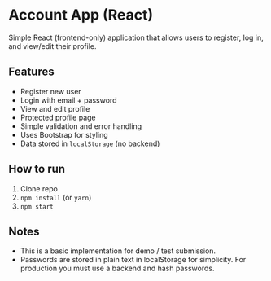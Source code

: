 # Account App (React)

Simple React (frontend-only) application that allows users to register, log in, and view/edit their profile.

## Features
- Register new user
- Login with email + password
- View and edit profile
- Protected profile page
- Simple validation and error handling
- Uses Bootstrap for styling
- Data stored in `localStorage` (no backend)

## How to run
1. Clone repo
2. `npm install` (or `yarn`)
3. `npm start`

## Notes
- This is a basic implementation for demo / test submission.
- Passwords are stored in plain text in localStorage for simplicity. For production you must use a backend and hash passwords.
